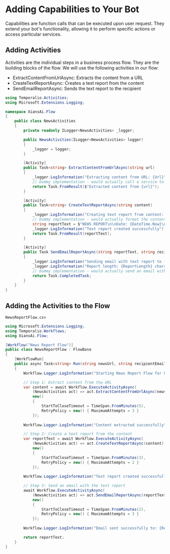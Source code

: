 # Adding Capabilities to Your Bot

Capabilities are function calls that can be executed upon user request. They extend your bot's functionality, allowing it to perform specific actions or access particular services.

## Adding Activities

Activities are the individual steps in a business process flow. They are the building blocks of the flow. We will use the following activities in our flow:

- ExtractContentFromUrlAsync: Extracts the content from a URL
- CreateTextReportAsync: Creates a text report from the content
- SendEmailReportAsync: Sends the text report to the recipient

```csharp
using Temporalio.Activities;
using Microsoft.Extensions.Logging;

namespace XiansAi.Flow
{
    public class NewsActivities
    {
        private readonly ILogger<NewsActivities> _logger;

        public NewsActivities(ILogger<NewsActivities> logger)
        {
            _logger = logger;
        }

        [Activity]
        public Task<string> ExtractContentFromUrlAsync(string url)
        {
            _logger.LogInformation("Extracting content from URL: {Url}", url);
            // Dummy implementation - would actually call a service to extract content
            return Task.FromResult($"Extracted content from {url}");
        }

        [Activity]
        public Task<string> CreateTextReportAsync(string content)
        {
            _logger.LogInformation("Creating text report from content: {ContentPreview}", content.Substring(0, Math.Min(50, content.Length)));
            // Dummy implementation - would actually format the content into a report
            string reportText = $"NEWS REPORT\n\nDate: {DateTime.Now}\n\nCONTENT:\n{content}\n\nEND OF REPORT";
            _logger.LogInformation("Text report created successfully");
            return Task.FromResult(reportText);
        }

        [Activity]
        public Task SendEmailReportAsync(string reportText, string recipientEmail = "recipient@example.com")
        {
            _logger.LogInformation("Sending email with text report to {RecipientEmail}", recipientEmail);
            _logger.LogInformation("Report length: {ReportLength} characters", reportText.Length);
            // Dummy implementation - would actually send an email with the report text
            return Task.CompletedTask;
        }
    }
} 
```

## Adding the Activities to the Flow

`NewsReportFlow.cs>`

```csharp
using Microsoft.Extensions.Logging;
using Temporalio.Workflows;
using XiansAi.Flow;

[Workflow("News Report Flow")]
public class NewsReportFlow : FlowBase
{
    [WorkflowRun]
    public async Task<string> Run(string newsUrl, string recipientEmail)
    {
        Workflow.Logger.LogInformation("Starting News Report Flow for URL: {Url}", newsUrl);

        // Step 1: Extract content from the URL
        var content = await Workflow.ExecuteActivityAsync(
            (NewsActivities act) => act.ExtractContentFromUrlAsync(newsUrl),
            new()
            {
                StartToCloseTimeout = TimeSpan.FromMinutes(5),
                RetryPolicy = new() { MaximumAttempts = 3 }
            });
        
        Workflow.Logger.LogInformation("Content extracted successfully");

        // Step 2: Create a text report from the content
        var reportText = await Workflow.ExecuteActivityAsync(
            (NewsActivities act) => act.CreateTextReportAsync(content),
            new()
            {
                StartToCloseTimeout = TimeSpan.FromMinutes(3),
                RetryPolicy = new() { MaximumAttempts = 2 }
            });
        
        Workflow.Logger.LogInformation("Text report created successfully");

        // Step 3: Send an email with the text report
        await Workflow.ExecuteActivityAsync(
            (NewsActivities act) => act.SendEmailReportAsync(reportText, recipientEmail),
            new()
            {
                StartToCloseTimeout = TimeSpan.FromMinutes(2),
                RetryPolicy = new() { MaximumAttempts = 3 }
            });
        
        Workflow.Logger.LogInformation("Email sent successfully to: {RecipientEmail}", recipientEmail);

        return reportText;
    }
}
```
